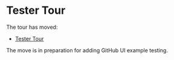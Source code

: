 # Tester Tour

The tour has moved:

- [Tester Tour](../github/api/TesterTour.md)

The move is in preparation for adding GitHub UI example testing.

